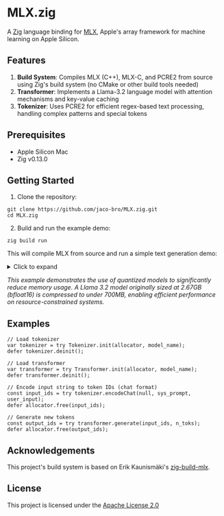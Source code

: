 # MLX.zig

A [Zig](https://ziglang.org/) language binding for [MLX](https://github.com/ml-explore/mlx), Apple's array framework for machine learning on Apple Silicon.

## Features

1. **Build System**: Compiles MLX (C++), MLX-C, and PCRE2 from source using Zig's build system (no CMake or other build tools needed)
2. **Transformer**: Implements a Llama-3.2 language model with attention mechanisms and key-value caching
3. **Tokenizer**: Uses PCRE2 for efficient regex-based text processing, handling complex patterns and special tokens

## Prerequisites

- Apple Silicon Mac
- Zig v0.13.0

## Getting Started

1. Clone the repository:
```
git clone https://github.com/jaco-bro/MLX.zig.git
cd MLX.zig
```

2. Build and run the example demo:
```
zig build run
```

This will compile MLX from source and run a simple text generation demo:

<details>
<summary>Click to expand</summary>

```text
Input: <|begin_of_text|><|start_header_id|>system<|end_header_id|>

Cutting Knowledge Date: December 2023
Today Date: 26 Jul 2024

You are a helpful assistant.<|eot_id|><|start_header_id|>user<|end_header_id|>

Hello world<|eot_id|><|start_header_id|>assistant<|end_header_id|>

Output: Hello World!

This is the classic first program written
```

</details>

*This example demonstrates the use of quantized models to significantly reduce memory usage. A Llama 3.2 model originally sized at 2.67GB (bfloat16) is compressed to under 700MB, enabling efficient performance on resource-constrained systems.*

## Examples

```zig
// Load tokenizer
var tokenizer = try Tokenizer.init(allocator, model_name);
defer tokenizer.deinit();

// Load transformer
var transformer = try Transformer.init(allocator, model_name);
defer transformer.deinit();

// Encode input string to token IDs (chat format)
const input_ids = try tokenizer.encodeChat(null, sys_prompt, user_input);
defer allocator.free(input_ids);

// Generate new tokens
const output_ids = try transformer.generate(input_ids, n_toks);
defer allocator.free(output_ids);
```

## Acknowledgements

This project's build system is based on Erik Kaunismäki's [zig-build-mlx](https://github.com/ErikKaum/zig-build-mlx).

## License

This project is licensed under the [Apache License 2.0](LICENSE)
